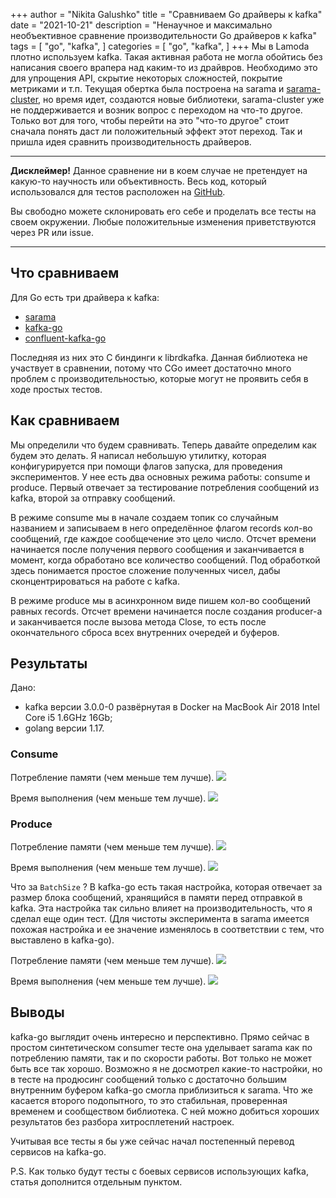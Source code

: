 +++
author = "Nikita Galushko"
title = "Сравниваем Go драйверы к kafka"
date = "2021-10-21"
description = "Ненаучное и максимально необъективное сравнение производительности Go драйверов к kafka"
tags = [
"go",
"kafka",
]
categories = [
"go",
"kafka",
]
+++
Мы в Lamoda плотно используем kafka. Такая активная работа не могла обойтись без написания своего врапера над каким-то из драйвров. Необходимо это для упрощения API, скрытие некоторых сложностей, покрытие метриками и т.п.
Текущая обертка была построена на sarama и [sarama-cluster](https://github.com/bsm/sarama-cluster), но время идет, создаются новые библиотеки, sarama-cluster уже не поддерживается и возник вопрос с переходом на что-то другое.
Только вот для того, чтобы перейти на это "что-то другое" стоит сначала понять даст ли положительный эффект этот переход. Так и пришла идея сравнить производительность драйверов.

- - - -

**Дисклеймер!** Данное сравнение ни в коем случае не претендует на какую-то научность или объективность. Весь код, который использовался для тестов расположен на [GitHub](https://github.com/nikgalushko/kafka-drivers-competition).

Вы свободно можете склонировать его себе и проделать все тесты на своем окружении. Любые положительные изменения приветствуются через PR или issue.

- - - -
## Что сравниваем
Для Go есть три драйвера к kafka:
* [sarama](https://github.com/Shopify/sarama)
* [kafka-go](https://github.com/segmentio/kafka-go)
* [confluent-kafka-go](https://github.com/confluentinc/confluent-kafka-go)

Последняя из них это C биндинги к librdkafka. Данная библиотека не участвует в сравнении, потому что CGo имеет достаточно много проблем с производительностью, которые могут не проявить себя в ходе простых тестов.

## Как сравниваем
Мы определили что будем сравнивать. Теперь давайте определим как будем это делать. Я написал небольшую утилитку, которая конфигурируется при помощи флагов запуска, для проведения экспериментов. У нее есть два основных режима работы: consume и produce. Первый отвечает за тестирование потребления сообщений из kafka, второй за отправку сообщений. 

В режиме consume мы в начале создаем топик со случайным названием и записываем в него определённое флагом records кол-во сообщений, где каждое сообщечение это цело число. Отсчет времени начинается после получения первого сообщения и заканчивается в момент, когда обработано все количество сообщений. Под обработкой здесь понимается простое сложение полученных чисел, дабы сконцентрироваться на работе с kafka. 

В режиме produce мы в асинхронном виде пишем кол-во сообщений равных records. Отсчет времени начинается после создания producer-а и заканчивается после вызова метода Close, то есть после окончательного сброса всех внутренних очередей и буферов.

## Результаты
Дано:
  - kafka версии 3.0.0-0 развёрнутая в Docker на MacBook Air 2018  Intel Core i5 1.6GHz 16Gb;
  - golang версии 1.17.

### Consume
Потребление памяти (чем меньше тем лучше).
![](/img/kafka-drivers-competition/consume_totalallocs.png)

Время выполнения (чем меньше тем лучше).
![](/img/kafka-drivers-competition/consume_execution_time.png)

### Produce
Потребление памяти (чем меньше тем лучше).
![](/img/kafka-drivers-competition/produce_totalallocs_1024.png)

Время выполнения (чем меньше тем лучше).
![](/img/kafka-drivers-competition/produce_execution_time_1024.png)

Что за `BatchSize` ? В kafka-go есть такая настройка, которая отвечает за размер блока сообщений, хранящийся в памяти перед отправкой в kafka. Эта настройка так сильно влияет на производительность, что я сделал еще один тест. (Для чистоты эксперимента в sarama имеется похожая настройка и ее значение изменялось в соответствии с тем, что выставлено в kafka-go).

Потребление памяти (чем меньше тем лучше).
![](/img/kafka-drivers-competition/produce_totalallocs_2048.png)

Время выполнения (чем меньше тем лучше).
![](/img/kafka-drivers-competition/produce_execution_time_2048.png)

## Выводы

kafka-go выглядит очень интересно и перспективно. Прямо сейчас в простом синтетическом consumer тесте она уделывает sarama как по потреблению памяти, так и по скорости работы. Вот только не может быть все так хорошо. Возможно я не досмотрел какие-то настройки, но в тесте на продюсинг сообщений только с достаточно большим внутренним буфером kafka-go смогла приблизиться к sarama.
Что же касается второго подопытного, то это стабильная, проверенная временем и сообществом библиотека. С ней можно добиться хороших результатов без разбора хитросплетений настроек.

Учитывая все тесты я бы уже сейчас начал постепенный перевод сервисов на kafka-go.

P.S. Как только будут тесты с боевых сервисов использующих kafka, статья дополнится отдельным пунктом.